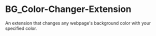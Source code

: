 # BG_Color-Changer-Extension
An extension that changes any webpage's background color with your specified color.
